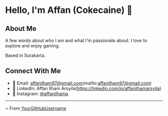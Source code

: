 # Hello, I'm Affan (Cokecaine) 👋

## About Me
A few words about who I am and what I'm passionate about. I love to explore and enjoy gaming.

Based in Surakarta.

## Connect With Me
- 📧 Email: affanilham97@gmail.com(mailto:affanilham97@gmail.com)
- 🔗 LinkedIn: Affan Ilham Arsyila(https://linkedin.com/in/affanilhamarsyila)
- 📸 Instagram: [@affanilhama](https://instagram.com/affanilhama)

---

⭐️ From [YourGitHubUsername](https://github.com/cokecaine)
